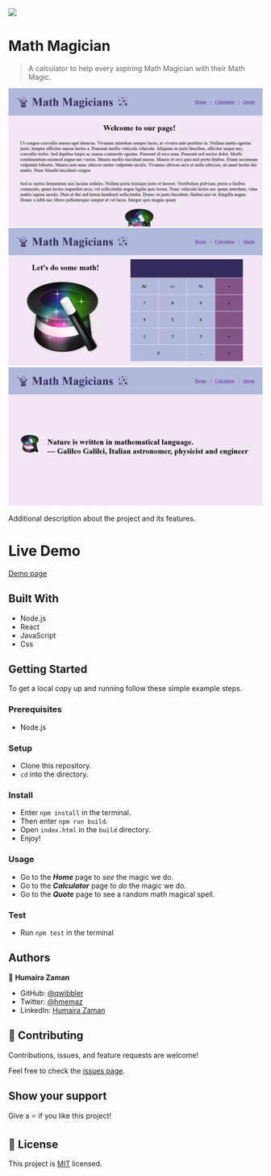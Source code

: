 ![](https://img.shields.io/badge/Microverse-blueviolet)

# Math Magician

> A calculator to help every aspiring Math Magician with their Math Magic.

![screenshot](./public/screenshot-home.png)
![screenshot](./public/screenshot-calc.png)
![screenshot](./public/screenshot-quote.png)

Additional description about the project and its features.

# Live Demo
[Demo page](https://qwibbler.github.io/math-magic/)

## Built With

- Node.js
- React
- JavaScript
- Css

## Getting Started

To get a local copy up and running follow these simple example steps.

### Prerequisites
- Node.js

### Setup
- Clone this repository.
- `cd` into the directory.

### Install
- Enter `npm install` in the terminal.
- Then enter `npm run build`.
- Open `index.html` in the `build` directory.
- Enjoy!

### Usage
- Go to the ***Home*** page to *see* the magic we do.
- Go to the ***Calculator*** page to *do* the magic we do.
- Go to the ***Quote*** page to see a random math magical spell.

### Test
- Run `npm test` in the terminal

## Authors

👤 **Humaira Zaman**

- GitHub: [@qwibbler](https://github.com/qwibbler)
- Twitter: [@hmemaz](https://twitter.com/hmemaz)
- LinkedIn: [Humaira Zaman](https://www.linkedin.com/in/hmemaz1994/)

## 🤝 Contributing

Contributions, issues, and feature requests are welcome!

Feel free to check the [issues page](../../issues/).

## Show your support

Give a ⭐️ if you like this project!

## 📝 License

This project is [MIT](./MIT.md) licensed.
